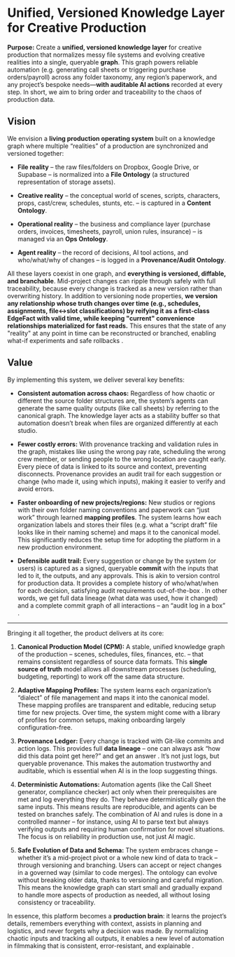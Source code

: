 # **Unified, Versioned Knowledge Layer for Creative Production**

**Purpose:** Create a **unified, versioned knowledge layer** for creative production that normalizes messy file systems and evolving creative realities into a single, queryable **graph**. This graph powers reliable automation (e.g. generating call sheets or triggering purchase orders/payroll) across any folder taxonomy, any region’s paperwork, and any project’s bespoke needs—**with auditable AI actions** recorded at every step. In short, we aim to bring order and traceability to the chaos of production data.

## **Vision**

We envision a **living production operating system** built on a knowledge graph where multiple “realities” of a production are synchronized and versioned together:

* **File reality** – the raw files/folders on Dropbox, Google Drive, or Supabase – is normalized into a **File Ontology** (a structured representation of storage assets).

* **Creative reality** – the conceptual world of scenes, scripts, characters, props, cast/crew, schedules, stunts, etc. – is captured in a **Content Ontology**.

* **Operational reality** – the business and compliance layer (purchase orders, invoices, timesheets, payroll, union rules, insurance) – is managed via an **Ops Ontology**.

* **Agent reality** – the record of decisions, AI tool actions, and who/what/why of changes – is logged in a **Provenance/Audit Ontology**.

All these layers coexist in one graph, and **everything is versioned, diffable, and branchable**. Mid-project changes can ripple through safely with full traceability, because every change is tracked as a new version rather than overwriting history. In addition to versioning node properties, **we version any relationship whose truth changes over time (e.g., schedules, assignments, file↔slot classifications) by reifying it as a first‑class EdgeFact with valid time, while keeping "current" convenience relationships materialized for fast reads.** This ensures that the state of any "reality" at any point in time can be reconstructed or branched, enabling what-if experiments and safe rollbacks .

## **Value**

By implementing this system, we deliver several key benefits:

* **Consistent automation across chaos:** Regardless of how chaotic or different the source folder structures are, the system’s agents can generate the same quality outputs (like call sheets) by referring to the canonical graph. The knowledge layer acts as a stability buffer so that automation doesn’t break when files are organized differently at each studio.

* **Fewer costly errors:** With provenance tracking and validation rules in the graph, mistakes like using the wrong pay rate, scheduling the wrong crew member, or sending people to the wrong location are caught early. Every piece of data is linked to its source and context, preventing disconnects. Provenance provides an audit trail for each suggestion or change (who made it, using which inputs), making it easier to verify and avoid errors.

* **Faster onboarding of new projects/regions:** New studios or regions with their own folder naming conventions and paperwork can “just work” through learned **mapping profiles**. The system learns how each organization labels and stores their files (e.g. what a “script draft” file looks like in their naming scheme) and maps it to the canonical model. This significantly reduces the setup time for adopting the platform in a new production environment.

* **Defensible audit trail:** Every suggestion or change by the system (or users) is captured as a signed, queryable **commit** with the inputs that led to it, the outputs, and any approvals. This is akin to version control for production data. It provides a complete history of who/what/when for each decision, satisfying audit requirements out-of-the-box . In other words, we get full data lineage (what data was used, how it changed) and a complete commit graph of all interactions – an “audit log in a box” .

---



Bringing it all together, the product delivers at its core:

1. **Canonical Production Model (CPM):** A stable, unified knowledge graph of the production – scenes, schedules, files, finances, etc. – that remains consistent regardless of source data formats. This **single source of truth** model allows all downstream processes (scheduling, budgeting, reporting) to work off the same data structure.

2. **Adaptive Mapping Profiles:** The system learns each organization’s “dialect” of file management and maps it into the canonical model. These mapping profiles are transparent and editable, reducing setup time for new projects. Over time, the system might come with a library of profiles for common setups, making onboarding largely configuration-free.

3. **Provenance Ledger:** Every change is tracked with Git-like commits and action logs. This provides full **data lineage** – one can always ask “how did this data point get here?” and get an answer . It’s not just logs, but queryable provenance. This makes the automation trustworthy and auditable, which is essential when AI is in the loop suggesting things.

4. **Deterministic Automations:** Automation agents (like the Call Sheet generator, compliance checker) act only when their prerequisites are met and log everything they do. They behave deterministically given the same inputs. This means results are reproducible, and agents can be tested on branches safely. The combination of AI and rules is done in a controlled manner – for instance, using AI to parse text but always verifying outputs and requiring human confirmation for novel situations. The focus is on reliability in production use, not just AI magic.

5. **Safe Evolution of Data and Schema:** The system embraces change – whether it’s a mid-project pivot or a whole new kind of data to track – through versioning and branching. Users can accept or reject changes in a governed way (similar to code merges). The ontology can evolve without breaking older data, thanks to versioning and careful migration. This means the knowledge graph can start small and gradually expand to handle more aspects of production as needed, all without losing consistency or traceability.

In essence, this platform becomes a **production brain**: it learns the project’s details, remembers everything with context, assists in planning and logistics, and never forgets why a decision was made. By normalizing chaotic inputs and tracking all outputs, it enables a new level of automation in filmmaking that is consistent, error-resistant, and explainable .
